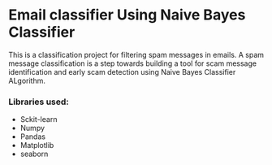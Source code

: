 # Email classifier Using Naive Bayes Classifier
This is a classification project for filtering spam messages in emails.
A spam message classification is a step towards building a tool for scam message identification and early scam detection using Naive Bayes Classifier ALgorithm.

### Libraries used:
<ul>
  <li>Sckit-learn</li>
  <li>Numpy</li>
  <li>Pandas</li>
  <li>Matplotlib</li>
  <li>seaborn</li> 
</ul> 
 

 
